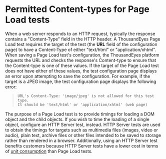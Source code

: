 # Permitted Content-types for Page Load tests

When a web server responds to an HTTP request, typically the response contains a "Content-Type" field in the HTTP header.  A ThousandEyes Page Load test requires the target of the test \(the **URL** field of the configuration page\) to have a Content-Type of either "text/html" or "application/xhtml".  When saving a Page Load test's configuration, the ThousandEyes platform requests the URL and checks the response's Content-type to ensure that the Content-type is one of these values. If the target of the Page Load test does not have either of these values, the test configuration page displays an error upon attempting to save the configuration.  For example, if the target is a JPEG image, the test configuration page displays the following error:

> ```text
> URL's Content-Type: 'image/jpeg' is not allowed for this test type.
> It should be 'text/html' or 'application/xhtml' (web page)
> ```

The purpose of a Page Load test is to provide timings for loading a DOM object and the child objects. If you wish to time the loading of a single object, configure an HTTP Server test, instead.  HTTP Server tests are used to obtain the timings for targets such as multimedia files \(images, video or audio\), plain text, archive files or other files intended to be saved to storage rather than rendered in a browser.  Additionally, using an HTTP Server test benefits customers because HTTP Server tests have a lower cost in terms of [unit consumption](https://success.thousandeyes.com/ViewArticle?articleIdParam=kA0E0000000CmmoKAC) than Page Load tests.

